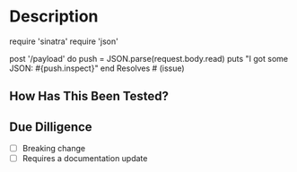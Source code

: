 # Description

require 'sinatra'
require 'json'

post '/payload' do
  push = JSON.parse(request.body.read)
  puts "I got some JSON: #{push.inspect}"
end
Resolves # (issue)

## How Has This Been Tested?

<!--
Please:
* describe the tests that you ran to verify your changes.
* provide instructions so we can reproduce.
-->

<!-- If valid for smoke test on feature add screenshots -->

## Due Dilligence

* [ ] Breaking change
* [ ] Requires a documentation update
